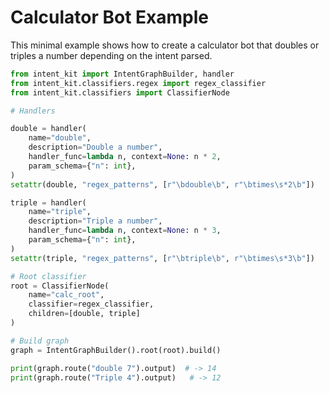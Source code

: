 # Calculator Bot Example

This minimal example shows how to create a calculator bot that doubles or triples a number depending on the intent parsed.

```python
from intent_kit import IntentGraphBuilder, handler
from intent_kit.classifiers.regex import regex_classifier
from intent_kit.classifiers import ClassifierNode

# Handlers

double = handler(
    name="double",
    description="Double a number",
    handler_func=lambda n, context=None: n * 2,
    param_schema={"n": int},
)
setattr(double, "regex_patterns", [r"\bdouble\b", r"\btimes\s*2\b"])

triple = handler(
    name="triple",
    description="Triple a number",
    handler_func=lambda n, context=None: n * 3,
    param_schema={"n": int},
)
setattr(triple, "regex_patterns", [r"\btriple\b", r"\btimes\s*3\b"])

# Root classifier
root = ClassifierNode(
    name="calc_root",
    classifier=regex_classifier,
    children=[double, triple]
)

# Build graph
graph = IntentGraphBuilder().root(root).build()

print(graph.route("double 7").output)  # -> 14
print(graph.route("Triple 4").output)   # -> 12
```
